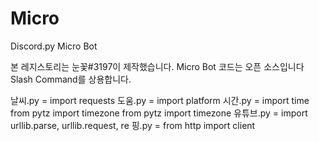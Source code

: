 # Micro
Discord.py Micro Bot

본 레지스토리는 눈꽃#3197이 제작했습니다.
Micro Bot 코드는 오픈 소스입니다
Slash Command를 상용합니다.

날씨.py = import requests
도움.py = import platform
시간.py = import time
          from pytz import timezone
          from pytz import timezone
유튜브.py = import urllib.parse, urllib.request, re
핑.py = from http import client
